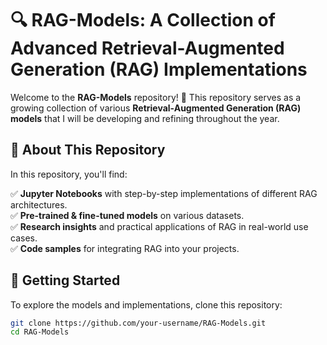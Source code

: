 # 🔍 RAG-Models: A Collection of Advanced Retrieval-Augmented Generation (RAG) Implementations

Welcome to the **RAG-Models** repository! 🚀 This repository serves as a growing collection of various **Retrieval-Augmented Generation (RAG) models** that I will be developing and refining throughout the year.

## 📌 About This Repository

In this repository, you'll find:

✅ **Jupyter Notebooks** with step-by-step implementations of different RAG architectures.  
✅ **Pre-trained & fine-tuned models** on various datasets.  
✅ **Research insights** and practical applications of RAG in real-world use cases.  
✅ **Code samples** for integrating RAG into your projects.  


## 🚀 Getting Started

To explore the models and implementations, clone this repository:

```bash
git clone https://github.com/your-username/RAG-Models.git
cd RAG-Models
